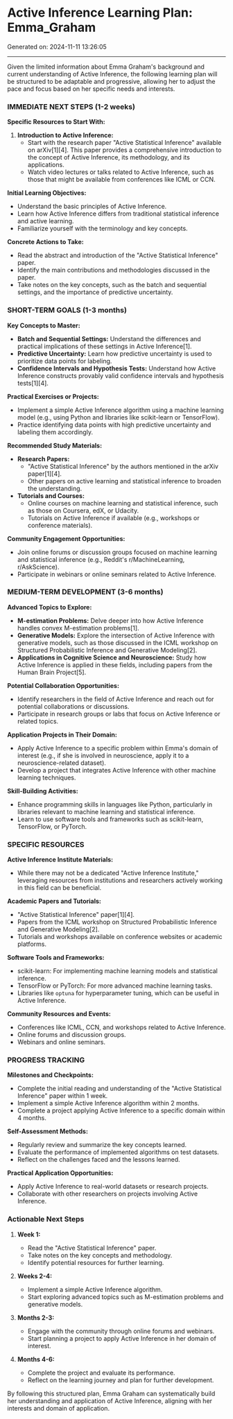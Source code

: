 # Active Inference Learning Plan: Emma_Graham

Generated on: 2024-11-11 13:26:05

---

Given the limited information about Emma Graham's background and current understanding of Active Inference, the following learning plan will be structured to be adaptable and progressive, allowing her to adjust the pace and focus based on her specific needs and interests.

### IMMEDIATE NEXT STEPS (1-2 weeks)

**Specific Resources to Start With:**
1. **Introduction to Active Inference:**
   - Start with the research paper "Active Statistical Inference" available on arXiv[1][4]. This paper provides a comprehensive introduction to the concept of Active Inference, its methodology, and its applications.
   - Watch video lectures or talks related to Active Inference, such as those that might be available from conferences like ICML or CCN.

**Initial Learning Objectives:**
   - Understand the basic principles of Active Inference.
   - Learn how Active Inference differs from traditional statistical inference and active learning.
   - Familiarize yourself with the terminology and key concepts.

**Concrete Actions to Take:**
   - Read the abstract and introduction of the "Active Statistical Inference" paper.
   - Identify the main contributions and methodologies discussed in the paper.
   - Take notes on the key concepts, such as the batch and sequential settings, and the importance of predictive uncertainty.

### SHORT-TERM GOALS (1-3 months)

**Key Concepts to Master:**
   - **Batch and Sequential Settings:** Understand the differences and practical implications of these settings in Active Inference[1].
   - **Predictive Uncertainty:** Learn how predictive uncertainty is used to prioritize data points for labeling.
   - **Confidence Intervals and Hypothesis Tests:** Understand how Active Inference constructs provably valid confidence intervals and hypothesis tests[1][4].

**Practical Exercises or Projects:**
   - Implement a simple Active Inference algorithm using a machine learning model (e.g., using Python and libraries like scikit-learn or TensorFlow).
   - Practice identifying data points with high predictive uncertainty and labeling them accordingly.

**Recommended Study Materials:**
   - **Research Papers:**
     - "Active Statistical Inference" by the authors mentioned in the arXiv paper[1][4].
     - Other papers on active learning and statistical inference to broaden the understanding.
   - **Tutorials and Courses:**
     - Online courses on machine learning and statistical inference, such as those on Coursera, edX, or Udacity.
     - Tutorials on Active Inference if available (e.g., workshops or conference materials).

**Community Engagement Opportunities:**
   - Join online forums or discussion groups focused on machine learning and statistical inference (e.g., Reddit's r/MachineLearning, r/AskScience).
   - Participate in webinars or online seminars related to Active Inference.

### MEDIUM-TERM DEVELOPMENT (3-6 months)

**Advanced Topics to Explore:**
   - **M-estimation Problems:** Delve deeper into how Active Inference handles convex M-estimation problems[1].
   - **Generative Models:** Explore the intersection of Active Inference with generative models, such as those discussed in the ICML workshop on Structured Probabilistic Inference and Generative Modeling[2].
   - **Applications in Cognitive Science and Neuroscience:** Study how Active Inference is applied in these fields, including papers from the Human Brain Project[5].

**Potential Collaboration Opportunities:**
   - Identify researchers in the field of Active Inference and reach out for potential collaborations or discussions.
   - Participate in research groups or labs that focus on Active Inference or related topics.

**Application Projects in Their Domain:**
   - Apply Active Inference to a specific problem within Emma's domain of interest (e.g., if she is involved in neuroscience, apply it to a neuroscience-related dataset).
   - Develop a project that integrates Active Inference with other machine learning techniques.

**Skill-Building Activities:**
   - Enhance programming skills in languages like Python, particularly in libraries relevant to machine learning and statistical inference.
   - Learn to use software tools and frameworks such as scikit-learn, TensorFlow, or PyTorch.

### SPECIFIC RESOURCES

**Active Inference Institute Materials:**
   - While there may not be a dedicated "Active Inference Institute," leveraging resources from institutions and researchers actively working in this field can be beneficial.

**Academic Papers and Tutorials:**
   - "Active Statistical Inference" paper[1][4].
   - Papers from the ICML workshop on Structured Probabilistic Inference and Generative Modeling[2].
   - Tutorials and workshops available on conference websites or academic platforms.

**Software Tools and Frameworks:**
   - scikit-learn: For implementing machine learning models and statistical inference.
   - TensorFlow or PyTorch: For more advanced machine learning tasks.
   - Libraries like `optuna` for hyperparameter tuning, which can be useful in Active Inference.

**Community Resources and Events:**
   - Conferences like ICML, CCN, and workshops related to Active Inference.
   - Online forums and discussion groups.
   - Webinars and online seminars.

### PROGRESS TRACKING

**Milestones and Checkpoints:**
   - Complete the initial reading and understanding of the "Active Statistical Inference" paper within 1 week.
   - Implement a simple Active Inference algorithm within 2 months.
   - Complete a project applying Active Inference to a specific domain within 4 months.

**Self-Assessment Methods:**
   - Regularly review and summarize the key concepts learned.
   - Evaluate the performance of implemented algorithms on test datasets.
   - Reflect on the challenges faced and the lessons learned.

**Practical Application Opportunities:**
   - Apply Active Inference to real-world datasets or research projects.
   - Collaborate with other researchers on projects involving Active Inference.

### Actionable Next Steps

1. **Week 1:**
   - Read the "Active Statistical Inference" paper.
   - Take notes on the key concepts and methodology.
   - Identify potential resources for further learning.

2. **Weeks 2-4:**
   - Implement a simple Active Inference algorithm.
   - Start exploring advanced topics such as M-estimation problems and generative models.

3. **Months 2-3:**
   - Engage with the community through online forums and webinars.
   - Start planning a project to apply Active Inference in her domain of interest.

4. **Months 4-6:**
   - Complete the project and evaluate its performance.
   - Reflect on the learning journey and plan for further development.

By following this structured plan, Emma Graham can systematically build her understanding and application of Active Inference, aligning with her interests and domain of application.